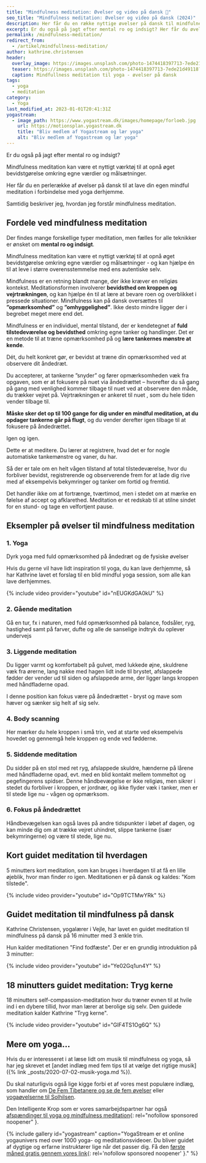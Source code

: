 ```yaml
---
title: "Mindfulness meditation: Øvelser og video på dansk 🧘"
seo_title: "Mindfulness meditation: Øvelser og video på dansk (2024)"
description: Her får du en række nyttige øvelser på dansk til mindfulness meditation, så du kan få mere bevidsthed om dine egne værdier og målsætninger.
excerpt: Er du også på jagt efter mental ro og indsigt? Her får du øvelser fra mindfulness meditation som du kan bruge til at få øget bevidstgørelse omkring egne værdier og målsætninger.
permalink: /mindfulness-meditation/
redirect_from:
  - /artikel/mindfullness-meditation/
author: kathrine.christensen
header:
  overlay_image: https://images.unsplash.com/photo-1474418397713-7ede21d49118?ixlib=rb-1.2.1&ixid=MnwxMjA3fDB8MHxwaG90by1wYWdlfHx8fGVufDB8fHx8&auto=format&fit=crop&h=630&w=1200&q=10
  teaser: https://images.unsplash.com/photo-1474418397713-7ede21d49118?ixlib=rb-1.2.1&ixid=MnwxMjA3fDB8MHxwaG90by1wYWdlfHx8fGVufDB8fHx8&auto=format&fit=crop&h=300&w=400&q=10
  caption: Mindfullness meditation til yoga - øvelser på dansk
tags:
  - yoga
  - meditation
category:
  - Yoga
last_modified_at: 2023-01-01T20:41:31Z
yogastream:
  - image_path: https://www.yogastream.dk/images/homepage/forloeb.jpg
    url: https://motionsplan.yogastream.dk
    title: "Bliv medlem af Yogastream og lær yoga"
    alt: "Bliv medlem af Yogastream og lær yoga"
---
```


Er du også på jagt efter mental ro og indsigt?

Mindfulness meditation kan være et nyttigt værktøj til at opnå øget bevidstgørelse omkring egne værdier og målsætninger.

Her får du en perlerække af øvelser på dansk til at lave din egen mindful meditation i forbindelse med yoga derhjemme.

Samtidig beskriver jeg, hvordan jeg forstår mindfulness meditation.

## Fordele ved mindfulness meditation

Der findes mange forskellige typer meditation, men fælles for alle teknikker er ønsket om **mental ro og indsigt**.

Mindfulness meditation kan være et nyttigt værktøj til at opnå øget bevidstgørelse omkring egne værdier og målsætninger - og kan hjælpe én til at leve i større overensstemmelse med ens autentiske selv.

Mindfulness er en retning blandt mange, der ikke kræver en religiøs kontekst. Meditationsformen involverer **bevidsthed om kroppen og vejrtrækningen**, og kan hjælpe én til at lære at bevare roen og overblikket i pressede situationer. Mindfulness kan på dansk oversættes til **”opmærksomhed”** og **”omhyggelighed”**. Ikke desto mindre ligger der i begrebet meget mere end det.

Mindfulness er en individuel, mental tilstand, der er kendetegnet af **fuld tilstedeværelse og bevidsthed** omkring egne tanker og handlinger. Det er en metode til at træne opmærksomhed på og **lære tankernes mønstre at kende**.

Dét, du helt konkret gør, er bevidst at træne din opmærksomhed ved at observere dit åndedræt.

Du accepterer, at tankerne ”snyder” og fører opmærksomheden væk fra opgaven, som er at fokusere på nuet via åndedrættet – hvorefter du så gang på gang med venlighed kommer tilbage til nuet ved at observere den måde, du trækker vejret på. Vejrtrækningen er ankeret til nuet , som du hele tiden vender tilbage til.

**Måske sker det op til 100 gange for dig under en mindful meditation, at du opdager tankerne går på flugt**, og du vender derefter igen tilbage til at fokusere på åndedrættet.

Igen og igen.

Dette er at meditere. Du lærer at registrere, hvad det er for nogle automatiske tankemønstre og vaner, du har.

Så der er tale om en helt vågen tilstand af total tilstedeværelse, hvor du forbliver bevidst, registrerende og observerende frem for at lade dig rive med af eksempelvis bekymringer og tanker om fortid og fremtid.

Det handler ikke om at fortrænge, tværtimod, men i stedet om at mærke en følelse af accept og afklarethed. Meditation er et redskab til at stilne sindet for en stund- og tage en velfortjent pause.

## Eksempler på øvelser til mindfulness meditation

### 1. Yoga

Dyrk yoga med fuld opmærksomhed på åndedræt og de fysiske øvelser

Hvis du gerne vil have lidt inspiration til yoga, du kan lave derhjemme, så har Kathrine lavet et forslag til en blid mindful yoga session, som alle kan lave derhjemmes.

{% include video provider="youtube" id="nEUGKdGA0kU" %}

### 2. Gående meditation

Gå en tur, fx i naturen, med fuld opmærksomhed på balance, fodsåler, ryg, hastighed samt på farver, dufte og alle de sanselige indtryk du oplever undervejs

### 3. Liggende meditation

Du ligger varmt og komfortabelt på gulvet, med lukkede øjne, skuldrene væk fra ørerne, lang nakke med hagen lidt inde til brystet, afslappede fødder der vender ud til siden og afslappede arme, der ligger langs kroppen med håndfladerne opad.

I denne position kan fokus være på åndedrættet - bryst og mave som hæver og sænker sig helt af sig selv.

### 4. Body scanning

Her mærker du hele kroppen i små trin, ved at starte ved eksempelvis hovedet og gennemgå hele kroppen og ende ved fødderne.

### 5. Siddende meditation

Du sidder på en stol med ret ryg, afslappede skuldre, hænderne på lårene med håndfladerne opad, evt. med en blid kontakt mellem tommeltot og pegefingerens spidser. Denne håndbevægelse er ikke religiøs, men sikrer i stedet du forbliver i kroppen, er jordnær, og ikke flyder væk i tanker, men er til stede lige nu - vågen og opmærksom.

### 6. Fokus på åndedrættet

Håndbevægelsen kan også laves på andre tidspunkter i løbet af dagen, og kan minde dig om at trække vejret uhindret, slippe tankerne (især bekymringerne) og være til stede, lige nu.

## Kort guidet meditation til hverdagen

5 minutters kort meditation, som kan bruges i hverdagen til at få en lille øjeblik, hvor man finder ro igen. Meditationen er på dansk og kaldes: "Kom tilstede".

{% include video provider="youtube" id="Op9TCTMwYRk" %}

## Guidet meditation til mindfulness på dansk

Kathrine Christensen, yogalærer i Vejle, har lavet en guidet meditation til mindfulness på dansk på 16 minutter med 3 enkle trin.

Hun kalder meditationen "Find fodfæste". Der er en grundig introduktion på 3 minutter:

{% include video provider="youtube" id="Ye02Gq1un4Y" %}

## 18 minutters guidet meditation: Tryg kerne

18 minutters self-compassion-meditation hvor du træner evnen til at hvile ind i en dybere tillid, hvor man lærer at berolige sig selv. Den guidede meditation kalder Kathrine "Tryg kerne".

{% include video provider="youtube" id="GlF4TS1Og6Q" %}

##  Mere om yoga...

Hvis du er interesseret i at læse lidt om musik til mindfulness og yoga, så har jeg skrevet et [andet indlæg med fem tips til at vælge det rigtige musik]({% link _posts/2020-07-02-musik-yoga.md %}).

Du skal naturligvis også lige kigge forbi et af vores mest populære indlæg, som handler om [De Fem Tibetanere og se de fem øvelser](/artikel/de-fem-tibetanere/) eller [yogaøvelserne til Solhilsen](/artikel/solhilsen-a-b-surya-namaskar/).

Den Intelligente Krop som er vores samarbejdspartner har også [afspændinger til yoga og mindfulness meditation](https://www.partner-ads.com/dk/klikbanner.php?partnerid=28187&bannerid=38484&htmlurl=https://www.denintelligentekrop.dk/interesse/yoga-og-meditation/yoga-og-meditation-musik-og-lyd-cd){: rel="nofollow sponsored noopener" }.

{% include gallery id="yogastream" caption="YogaStream er et online yogaunivers med over 1000 yoga- og meditationsvideoer. Du bliver guidet af dygtige og erfarne instruktører lige når det passer dig. Få den [første måned gratis gennem vores link](https://motionsplan.yogastream.dk){: rel='nofollow sponsored noopener' }." %}

